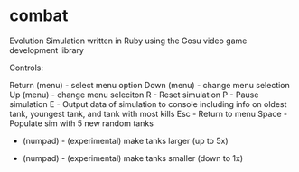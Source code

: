 combat
======

Evolution Simulation written in Ruby using the Gosu video game development library

Controls:

Return (menu) - select menu option
Down (menu) - change menu selection
Up (menu) - change menu seleciton
R - Reset simulation
P - Pause simulation
E - Output data of simulation to console including info on oldest tank, youngest tank, and tank with most kills
Esc - Return to menu
Space - Populate sim with 5 new random tanks
+ (numpad) - (experimental) make tanks larger (up to 5x)
- (numpad) - (experimental) make tanks smaller (down to 1x)
